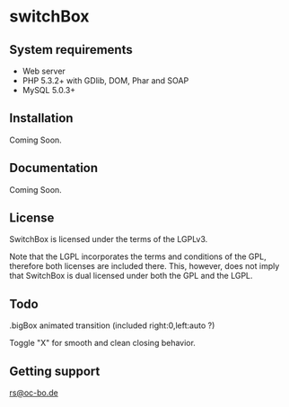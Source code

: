 switchBox
=========

System requirements
-------------------

 * Web server
 * PHP 5.3.2+ with GDlib, DOM, Phar and SOAP
 * MySQL 5.0.3+


Installation
------------

Coming Soon.


Documentation
-------------

Coming Soon.


License
-------

SwitchBox is licensed under the terms of the LGPLv3.

Note that the LGPL incorporates the terms and conditions of the GPL, therefore
both licenses are included there. This, however, does not imply that SwitchBox is
dual licensed under both the GPL and the LGPL.

Todo
----
.bigBox animated transition (included right:0,left:auto ?)

Toggle "X" for smooth and clean closing behavior.

Getting support
---------------
rs@oc-bo.de
